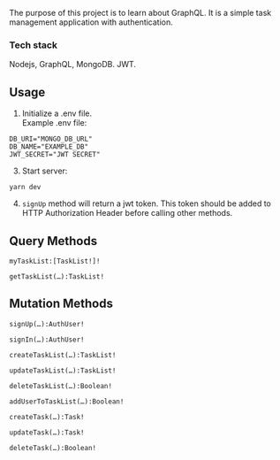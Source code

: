 The purpose of this project is to learn about GraphQL. It is a simple task management application with authentication. 

###  Tech stack
Nodejs, GraphQL, MongoDB. JWT.

## Usage
1. Initialize a .env file. <br />
Example .env file:
```
DB_URI="MONGO_DB_URL"
DB_NAME="EXAMPLE_DB"
JWT_SECRET="JWT SECRET"
```
3. Start server:
```
yarn dev
```
4. `signUp` method will return a jwt token. This token should be added to HTTP Authorization Header before calling other methods. 

## Query Methods 
```
myTaskList:[TaskList!]!

getTaskList(…):TaskList!
```
## Mutation Methods 
```
signUp(…):AuthUser!

signIn(…):AuthUser!

createTaskList(…):TaskList!

updateTaskList(…):TaskList!

deleteTaskList(…):Boolean!

addUserToTaskList(…):Boolean!

createTask(…):Task!

updateTask(…):Task!

deleteTask(…):Boolean!
```

